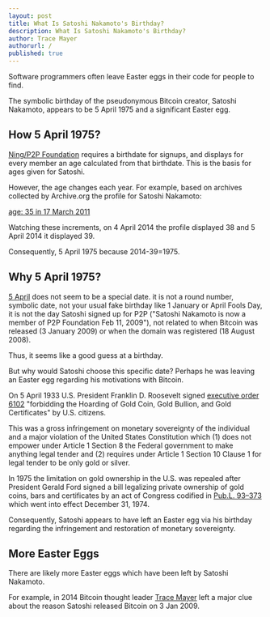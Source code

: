 ```yaml
---
layout: post
title: What Is Satoshi Nakamoto's Birthday?
description: What Is Satoshi Nakamoto's Birthday?
author: Trace Mayer
authorurl: /
published: true
---
```


<p>Software programmers often leave Easter eggs in their code for people to find.
<p>The symbolic birthday of the pseudonymous Bitcoin creator, Satoshi Nakamoto, appears to be 5 April 1975 and a significant Easter egg.
<p><h2>How 5 April 1975?</h2>
<p><a href="http://p2pfoundation.ning.com/profile/SatoshiNakamoto">Ning/P2P Foundation</a> requires a birthdate for signups, and displays for every member an age calculated from that birthdate. This is the basis for ages given for Satoshi.
<p>However, the age changes each year. For example, based on archives collected by Archive.org the profile for Satoshi Nakamoto:
<p><a href="http://web.archive.org/web/20110317060514/http://p2pfoundation.ning.com/profile/SatoshiNakamoto">age: 35 in 17 March 2011</a>
<p>Watching these increments, on 4 April 2014 the profile displayed 38 and 5 April 2014 it displayed 39.
<p>Consequently, 5 April 1975 because 2014-39=1975.
<p><h2>Why 5 April 1975?</h2>
<p><a href="https://en.wikipedia.org/wiki/April_5#Events">5 April</a> does not seem to be a special date. it is not a round number, symbolic date, not your usual fake birthday like 1 January or April Fools Day, it is not the day Satoshi signed up for P2P ("Satoshi Nakamoto is now a member of P2P Foundation Feb 11, 2009"), not related to when Bitcoin was released (3 January 2009) or when the domain was registered (18 August 2008).
<p>Thus, it seems like a good guess at a birthday.
<p>But why would Satoshi choose this specific date? Perhaps he was leaving an Easter egg regarding his motivations with Bitcoin.
<p>On 5 April 1933 U.S. President Franklin D. Roosevelt signed <a href="https://en.wikipedia.org/wiki/Executive_Order_6102">executive order 6102</a> "forbidding the Hoarding of Gold Coin, Gold Bullion, and Gold Certificates" by U.S. citizens.
<p>This was a gross infringement on monetary sovereignty of the individual and a major violation of the United States Constitution which (1) does not empower under Article 1 Section 8 the Federal government to make anything legal tender and (2) requires under Article 1 Section 10 Clause 1 for legal tender to be only gold or silver.
<p>In 1975 the limitation on gold ownership in the U.S. was repealed after President Gerald Ford signed a bill legalizing private ownership of gold coins, bars and certificates by an act of Congress codified in <a href="https://www.congress.gov/bill/93rd-congress/senate-bill/02665">Pub.L. 93–373</a> which went into effect December 31, 1974.
<p>Consequently, Satoshi appears to have left an Easter egg via his birthday regarding the infringement and restoration of monetary sovereignty.
<p><h2>More Easter Eggs</h2>
<p>There are likely more Easter eggs which have been left by Satoshi Nakamoto.
<p>For example, in 2014 Bitcoin thought leader <a href="https://www.tracemayer.net/">Trace Mayer</a> left a major clue about the reason Satoshi released Bitcoin on 3 Jan 2009.